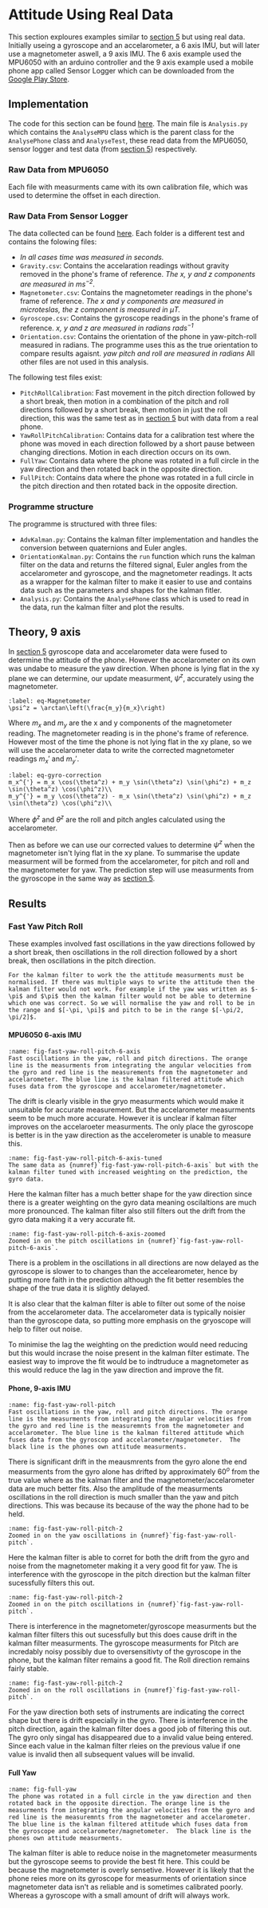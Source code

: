 # Attitude Using Real Data
This section exploures examples similar to [section 5](5IMU.md) but using real data. Initially useing a gyroscope and an accelarometer, a 6 axis IMU, but will later use a magnetometer aswell, a 9 axis IMU. The 6 axis example used the MPU6050 with an arduino controller and the 9 axis example used a mobile phone app called Sensor Logger which can be downloaded from the [Google Play Store](https://play.google.com/store/apps/details?id=com.kelvin.sensorapp&hl=en-US&pli=1). 

## Implementation
The code for this section can be found [here](https://github.com/MalachiHibbins/IMU/tree/main/7IMUReal). The main file is `Analysis.py` which contains the `AnalyseMPU` class which is the parent class for the `AnalysePhone` class and `AnalyseTest`, these read data from the MPU6050, sensor logger and test data (from [section 5](5IMU.md)) respectively.

### Raw Data from MPU6050

Each file with measurments came with its own calibration file, which was used to determine the offset in each direction. 

### Raw Data From Sensor Logger

The data collected can be found [here](https://github.com/MalachiHibbins/IMU/tree/main/7IMUReal/SensorLoggerData). Each folder is a different test and contains the folowing files:

- *In all cases time was measured in seconds.*
- `Gravity.csv`: Contains the accelaration readings without gravity removed in the phone's frame of reference. *The x, y and z components are measured in ms$^{-2}$*.
- `Magnetometer.csv`: Contains the magnetometer readings in the phone's frame of reference. *The x and y components are measured in microteslas, the z component is measured in $\mu$T.*
- `Gyroscope.csv`: Contains the gyroscope readings in the phone's frame of reference. *x, y and z are measured in radians rads$^{-1}$*
- `Orientation.csv`: Contains the orientation of the phone in yaw-pitch-roll measured in radians. The programme uses this as the true orientation to compare results agaisnt. *yaw pitch and roll are measured in radians*
All other files are not used in this analysis.


The following test files exist:
- `PitchRollCalibration`: Fast movement in the pitch direction followed by a short break, then motion in a combination of the pitch and roll directions followed by a short break, then motion in just the roll direction, this was the same test as in [section 5](5IMU.md) but with data from a real phone. 
- `YawRollPitchCalibration`: Contains data for a calibration test where the phone was moved in each direction followed by a short pause between changing directions. Motion in each direction occurs on its own.
- `FullYaw`: Contains data where the phone was rotated in a full circle in the yaw direction and then rotated back in the opposite direction.
- `FullPitch`: Contains data where the phone was rotated in a full circle in the pitch direction and then rotated back in the opposite direction.

### Programme structure

The programme is structured with three files:
- `AdvKalman.py`: Contains the kalman filter implementation and handles the conversion between quaternions and Euler angles.
- `OrientationKalman.py`: Contains the `run` function which runs the kalman filter on the data and returns the filtered signal, Euler angles from the accelarometer and gyroscope, and the magnetometer readings. It acts as a wrapper for the kalman filter to make it easier to use and contains data such as the parameters and shapes for the kalman fitler.
- `Analysis.py`: Contains the `AnalysePhone` class which is used to read in the data, run the kalman filter and plot the results.



## Theory, 9 axis

In [section 5](5IMU.md) gyroscope data and accelarometer data were fused to determine the attitude of the phone. However the accelarometer on its own was undabe to measure the yaw direction. When phone is lying flat in the xy plane we can determine, our update measurment, $\psi^z$, accurately using the magnetometer.
```{math}
:label: eq-Magnetometer
\psi^z = \arctan\left(\frac{m_y}{m_x}\right)
```
Where $m_x$ and $m_y$ are the x and y components of the magnetometer reading. The magnetometer reading is in the phone's frame of reference. However most of the time the phone is not lying flat in the xy plane, so we will use the accelarometer data to write the corrected magnetometer readings $m_x'$ and $m_y'$.

```{math}
:label: eq-gyro-correction
m_x^{'} = m_x \cos(\theta^z) + m_y \sin(\theta^z) \sin(\phi^z) + m_z \sin(\theta^z) \cos(\phi^z)\\
m_y^{'} = m_y \cos(\theta^z) - m_x \sin(\theta^z) \sin(\phi^z) + m_z \sin(\theta^z) \cos(\phi^z)\\
```

Where $\phi^z$ and $\theta^z$ are the roll and pitch angles calculated using the accelarometer.

Then as before we can use our corrected values to determine $\psi^z$ when the magnetometer isn't lying flat in the xy plane. To summarise the update measurment will be formed from the accelarometer, for pitch and roll and the magnetometer for yaw. The prediction step will use measurments from the gyroscope in the same way as [section 5](5IMU.md).

## Results

### Fast Yaw Pitch Roll
These examples involved fast oscillations in the yaw directions followed by a short break, then oscillations in the roll direction followed by a short break, then oscillations in the pitch direction. 

```{note}
For the kalman filter to work the the attitude measurments must be normalised. If there was multiple ways to write the attitude then the kalman filter would not work. For example if the yaw was written as $-\pi$ and $\pi$ then the kalman filter would not be able to determine which one was correct. So we will normalise the yaw and roll to be in the range and $[-\pi, \pi]$ and pitch to be in the range $[-\pi/2, \pi/2]$. 
```

#### MPU6050 6-axis IMU

```{figure} image-39.png
:name: fig-fast-yaw-roll-pitch-6-axis
Fast oscillations in the yaw, roll and pitch directions. The orange line is the measurments from integrating the angular velocities from the gyro and red line is the measurements from the magnetometer and accelarometer. The blue line is the kalman filtered attitude which fuses data from the gyroscope and accelarometer/magnetometer. 
```

The drift is clearly visible in the gryo measurments which would make it unsuitable for accurate measurement. But the accelarometer measurments seem to be much more accurate. However it is unclear if kalman filter improves on the accelaroeter measurments. The only place the gyroscope is better is in the yaw direction as the accelerometer is unable to measure this.

```{figure} image-40.png
:name: fig-fast-yaw-roll-pitch-6-axis-tuned
The same data as {numref}`fig-fast-yaw-roll-pitch-6-axis` but with the kalman filter tuned with increased weighting on the prediction, the gyro data.
```

Here the kalman filter has a much better shape for the yaw direction since there is a greater weighting on the gyro data meaning oscilaltions are much more pronounced. The kalman filter also still filters out the drift from the gyro data making it a very accurate fit.

```{figure} image-43.png
:name: fig-fast-yaw-roll-pitch-6-axis-zoomed
Zoomed in on the pitch oscillations in {numref}`fig-fast-yaw-roll-pitch-6-axis`.
```

There is a problem in the oscillations in all directions are now delayed as the gyroscope is slower to to changes than the accelearometer, hence by putting more faith in the prediction although the fit better resembles the shape of the true data it is slightly delayed. 

It is also clear that the kalman filter is able to filter out some of the noise from the accelarometer data. The accelarometer data is typically noisier than the gyroscope data, so putting more emphasis on the gryoscope will help to filter out noise. 

To minimise the lag the weighting on the prediction would need reducing but this would incrase the noise present in the kalman filter estimate. The easiest way to improve the fit would be to indtruduce a magnetometer as this would reduce the lag in the yaw direction and improve the fit.

#### Phone, 9-axis IMU


```{figure} image-32.png
:name: fig-fast-yaw-roll-pitch
Fast oscillations in the yaw, roll and pitch directions. The orange line is the measurments from integrating the angular velocities from the gyro and red line is the measuremnts from the magnetometer and accelarometer. The blue line is the kalman filtered attitude which fuses data from the gyroscop and accelarometer/magnetometer.  The black line is the phones own attitude measurments.
```

There is significant drift in the meausmrents from the gyro alone the end measurments from the gyro alone has drifted by approximately $60^o$ from the true value where as the kalman filter and the magnetometer/accelarometer data are much better fits. Also the amplitude of the measurments oscillations in the roll direction is much smaller than the yaw and pitch directions. This was because its because of the way the phone had to be held.

```{figure} image-34.png
:name: fig-fast-yaw-roll-pitch-2
Zoomed in on the yaw oscillations in {numref}`fig-fast-yaw-roll-pitch`. 
```

Here the kalman filter is able to corret for both the drift from the gyro and noise from the magnetometer making it a very good fit for yaw. The is interference with the gyroscope in the pitch direction but the kalman filter sucessfully filters this out. 

```{figure} image-35.png
:name: fig-fast-yaw-roll-pitch-2
Zoomed in on the pitch oscillations in {numref}`fig-fast-yaw-roll-pitch`.
```

There is interference in the magnetometer/gyroscope measurments but the kalman filter filters this out sucessfully but this does cause drift in the kalman filter measurments. The gyroscope measurments for Pitch are incredably noisy possibly due to oversensitivty of the gyroscope in the phone, but the kalman filter remains a good fit. The Roll direction remains fairly stable.

```{figure} image-36.png
:name: fig-fast-yaw-roll-pitch-2
Zoomed in on the roll oscillations in {numref}`fig-fast-yaw-roll-pitch`.
```

For the yaw direction both sets of instruments are indicating the correct shape but there is drift especially in the gyro. There is interference in the pitch direction, again the kalman filter does a good job of filtering this out. The gyro only singal has disappeared due to a invalid value being entered. Since each value in the kalman filter rleies on the previous value if one value is invalid then all subsequent values will be invalid. 

#### Full Yaw

```{figure} image-37.png
:name: fig-full-yaw
The phone was rotated in a full circle in the yaw direction and then rotated back in the opposite direction. The orange line is the measurments from integrating the angular velocities from the gyro and red line is the measuremnts from the magnetometer and accelarometer. The blue line is the kalman filtered attitude which fuses data from the gyroscope and accelarometer/magnetometer.  The black line is the phones own attitude measurments.
```

The kalman filter is able to reduce noise in the magnetometer measurments but the gyroscope seems to provide the best fit here. This could be because the magnetometer is overly sensetive. However it is likely that the phone reies more on its gyroscope for measurments of orientation since magnetometer data isn't as reliable and is sometimes calibrated poorly. Whereas a gyroscope with a small amount of drift will always work.